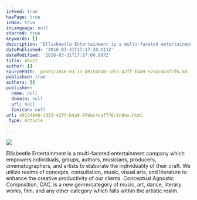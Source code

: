 ```yaml
---
inFeed: true
hasPage: true
inNav: true
inLanguage: null
starred: true
keywords: []
description: "Ellisbeetle Entertainment is a multi-faceted entertainment company which empowers individuals, groups, authors, musicians, producers, cinematographers, and artists to elaborate the individuality of their craft.\_\_ We utilize realms of concepts, consultation, music, visual arts, and literature to enhance the creative productivity of our clients. Conceptual Agnostic Composition, CAC, is a new genre/category of music, art, dance, literary works, film, and any other category which falls within the artistic realm."
datePublished: '2016-03-31T17:17:20.111Z'
dateModified: '2016-03-31T17:17:00.887Z'
title: About
author: []
sourcePath: _posts/2016-03-31-49154840-1d53-42ff-b4a9-97dac4caf7f6.md
published: true
authors: []
publisher:
  name: null
  domain: null
  url: null
  favicon: null
url: 49154840-1d53-42ff-b4a9-97dac4caf7f6/index.html
_type: Article

---
```

![](https://the-grid-user-content.s3-us-west-2.amazonaws.com/272c01a0-0b92-4f68-9f59-45e292a2069f.png)

Ellisbeetle Entertainment is a multi-faceted entertainment company which empowers individuals, groups, authors, musicians, producers, cinematographers, and artists to elaborate the individuality of their craft.   We utilize realms of concepts, consultation, music, visual arts, and literature to enhance the creative productivity of our clients. Conceptual Agnostic Composition, CAC, is a new genre/category of music, art, dance, literary works, film, and any other category which falls within the artistic realm.